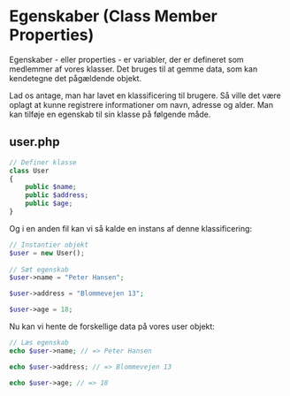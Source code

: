 # Egenskaber (Class Member Properties)
Egenskaber - eller properties - er variabler, der er defineret som medlemmer af vores klasser. Det bruges til at gemme data, som kan kendetegne det pågældende objekt. 

Lad os antage, man har lavet en klassificering til brugere. Så ville det være oplagt at kunne registrere informationer om navn, adresse og alder. Man kan tilføje en egenskab til sin klasse på følgende måde.

## user.php
```php
// Definer klasse
class User
{
    public $name;
    public $address;
    public $age;
}
```
Og i en anden fil kan vi så kalde en instans af denne klassificering:
```php
// Instantier objekt
$user = new User();
 
// Sæt egenskab
$user->name = "Peter Hansen";

$user->address = "Blommevejen 13";

$user->age = 18;
```
Nu kan vi hente de forskellige data på vores user objekt:
```php
// Læs egenskab
echo $user->name; // => Peter Hansen

echo $user->address; // => Blommevejen 13

echo $user->age; // => 18
```